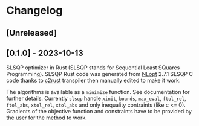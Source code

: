# Changelog

## [Unreleased]

## [0.1.0] - 2023-10-13

SLSQP optimizer in Rust (SLSQP stands for Sequential Least SQuares Programming). 
SLSQP Rust code was generated from [NLopt](https://github.com/stevengj/nlopt) 2.7.1 SLSQP C code thanks 
to [c2rust](https://github.com/immunant/c2rust) transpiler then manually edited to make it work.

The algorithms is available as a `minimize` function. See documentation for further details.
Currently `slsqp` handle `xinit`, `bounds`, `max_eval`, `ftol_rel`, `ftol_abs`, `xtol_rel`, `xtol_abs` 
and only inequality contraints (like c <= 0). 
Gradients of the objective function and constraints have to be provided by the user for the method to work. 

